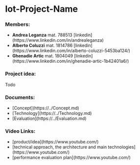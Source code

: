 # Iot-Project-Name

### Members:
<ul>
<li><b>Andrea Leganza</b> mat. 788513 [linkedin](https://www.linkedin.com/in/andrealeganza)</li>
<li><b>Alberto Coluzzi</b> mat. 1814786 [linkedin](https://www.linkedin.com/in/alberto-coluzzi-5453ba124/)</li>
<li><b>Ghenadie Artic</b> mat. 1804049 [linkedin](https://www.linkedin.com/in/ghenadie-artic-1b42401a6/)</li>
</ul>

### Project idea:
Todo
### Documents:
<ul>
<li>[Concept](https://../Concept.md)</li>
<li>[Technology](https://../Technology.md)</li>
<li>[Evaluation](https://../Evaluation.md)</li>
</ul>

### Video Links:
<ul>
<li>[product/idea](https://www.youtube.com/)</li>
<li>[technical approach, the architecture and main technologies](https://www.youtube.com/)</li>
<li>[performance evaluation plan](https://www.youtube.com/)</li>
</ul>